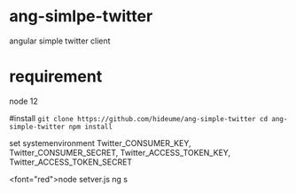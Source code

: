 # ang-simlpe-twitter
angular simple twitter client

# requirement
node 12

#install
 `git clone https://github.com/hideume/ang-simple-twitter
 cd ang-simple-twitter
 npm install`

set systemenvironment
 Twitter_CONSUMER_KEY,
 Twitter_CONSUMER_SECRET,
 Twitter_ACCESS_TOKEN_KEY,
 Twitter_ACCESS_TOKEN_SECRET

<font="red">node setver.js</font>
ng s
